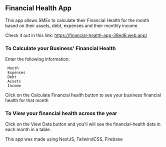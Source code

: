 
## Financial Health App

This app allows SMEs to calculate their Financial Health for the month based on their assets, debt, expenses and their monthly income. 

Check it out in this link: https://financial-health-app-38ed6.web.app/

### To Calculate your Business' Financial Health
Enter the following information: 

     Month
     Expenses
     Debt
     Assets
     Income

Click on the Calculate Financial health button to see your business financial health for that month

### To View your financial health across the year

Click on the View Data button and you'll will see the financial-health data in each month in a table.


This app was made using NextJS, TailwindCSS, Firebase

